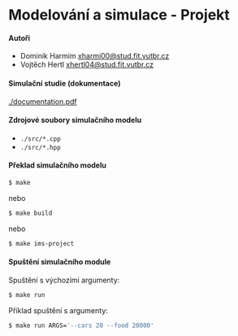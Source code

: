 # Modelování a simulace - Projekt

#### Autoři
- Dominik Harmim <xharmi00@stud.fit.vutbr.cz>
- Vojtěch Hertl <xhertl04@stud.fit.vutbr.cz>

#### Simulační studie (dokumentace)
[./documentation.pdf](./documentation.pdf)

#### Zdrojové soubory simulačního modelu
- `./src/*.cpp`
- `./src/*.hpp`

#### Překlad simulačního modelu
```bash
$ make
```
nebo
```bash
$ make build
```
nebo
```bash
$ make ims-project
```

#### Spuštění simulačního module
Spuštění s výchozími argumenty:
```bash
$ make run
```
Příklad spuštění s argumenty:
```bash
$ make run ARGS='--cars 20 --food 20000'
```
